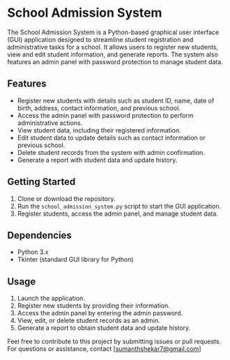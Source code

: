 # School Admission System

The School Admission System is a Python-based graphical user interface (GUI) application designed to streamline student registration and administrative tasks for a school. It allows users to register new students, view and edit student information, and generate reports. The system also features an admin panel with password protection to manage student data.

## Features

- Register new students with details such as student ID, name, date of birth, address, contact information, and previous school.
- Access the admin panel with password protection to perform administrative actions.
- View student data, including their registered information.
- Edit student data to update details such as contact information or previous school.
- Delete student records from the system with admin confirmation.
- Generate a report with student data and update history.

## Getting Started

1. Clone or download the repository.
2. Run the `school_admission_system.py` script to start the GUI application.
3. Register students, access the admin panel, and manage student data.

## Dependencies

- Python 3.x
- Tkinter (standard GUI library for Python)

## Usage

1. Launch the application.
2. Register new students by providing their information.
3. Access the admin panel by entering the admin password.
4. View, edit, or delete student records as an admin.
5. Generate a report to obtain student data and update history.


 Feel free to contribute to this project by submitting issues or pull requests. For questions or assistance, contact [sumanthshekar7@gmail.com]


